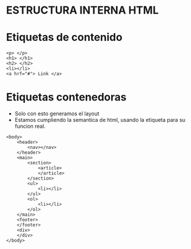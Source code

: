 
# ESTRUCTURA INTERNA HTML

# Etiquetas de contenido

    <p> </p>
    <h1> </h1>
    <h2> </h2>
    <li></li>
    <a hrf="#"> Link </a>
# Etiquetas contenedoras

- Solo con esto generamos el layout
- Estamos cumpliendo la semantica de html, usando la etiqueta para su funcion real.

```
<body>
    <header>
        <nav></nav>
    </header>
    <main>
        <section>
            <article>
            </article>
        </section>
        <ul>
            <li></li>
        </ul>
        <ol>
            <li></li>
        </ol>
    </main>
    <footer>
    </footer>
    <div>
    </div>
</body>
```